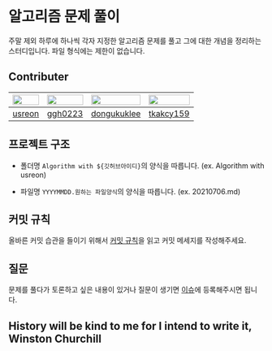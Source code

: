 # 알고리즘 문제 풀이
주말 제외 하루에 하나씩 각자 지정한 알고리즘 문제를 풀고 그에 대한 개념을 정리하는 스터디입니다.
파일 형식에는 제한이 없습니다.

 ## Contributer
 
|<img src="https://avatars.githubusercontent.com/u/79883861?v=4" width="100%">|<img src="https://avatars.githubusercontent.com/u/79002628?v=4" width="100%">|<img src="https://avatars.githubusercontent.com/u/52775482?v=4" width="100%">| <img src="https://avatars.githubusercontent.com/u/42970246?v=4" width="100%"> |
| ----| ---- | ---- | ---- |
|[usreon](https://github.com/usreon)|[ggh0223](https://github.com/ggh0223)|[dongukuklee](https://github.com/dongukuklee)| [tkakcy159](https://github.com/tkakcy159) |


## 프로젝트 구조
* 폴더명 `Algorithm with ${깃허브아이디}`의 양식을 따릅니다. 
(ex. Algorithm with usreon)

* 파일명 `YYYYMMDD.원하는 파일양식`의 양식을 따릅니다.
(ex. 20210706.md)

## 커밋 규칙
올바른 커밋 습관을 들이기 위해서 [커밋 규칙](https://chris.beams.io/posts/git-commit)을 읽고 커밋 메세지를 작성해주세요.

## 질문
문제를 풀다가 토론하고 싶은 내용이 있거나 질문이 생기면 [이슈](https://github.com/usreon/Do-Algorithm-Everyday/issues)에 등록해주시면 됩니다.

## History will be kind to me for I intend to write it, Winston Churchill



